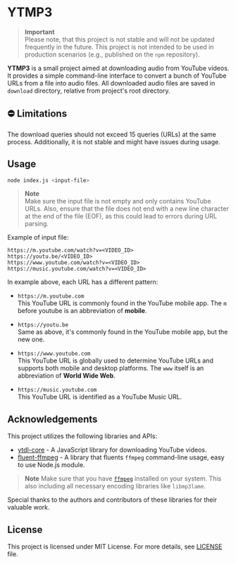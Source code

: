 # YTMP3

> **Important**  
> Please note, that this project is not stable and will not be updated frequently
> in the future. This project is not intended to be used in production scenarios
> (e.g., published on the `npm` repository).

**YTMP3** is a small project aimed at downloading audio from YouTube videos.
It provides a simple command-line interface to convert a bunch of YouTube URLs from a file into audio files.
All downloaded audio files are saved in `download` directory, relative from project's root directory.

## ⛔ Limitations

The download queries should not exceed 15 queries (URLs) at the same process. Additionally, it is not stable and might have issues during usage.

## Usage

```bash
node index.js <input-file>
```

> **Note**  
> Make sure the input file is not empty and only contains YouTube URLs.
> Also, ensure that the file does not end with a new line character at the end of the file (EOF),
> as this could lead to errors during URL parsing.

Example of input file:

```
https://m.youtube.com/watch?v=<VIDEO_ID>
https://youtu.be/<VIDEO_ID>
https://www.youtube.com/watch?v=<VIDEO_ID>
https://music.youtube.com/watch?v=<VIDEO_ID>
```

In example above, each URL has a different pattern:

- `https://m.youtube.com`  
  This YouTube URL is commonly found in the YouTube mobile app. The `m` before youtube is an abbreviation of **mobile**.

- `https://youtu.be`  
  Same as above, it's commonly found in the YouTube mobile app, but the new one.

- `https://www.youtube.com`  
  This YouTube URL is globally used to determine YouTube URLs and supports both mobile and desktop platforms. The `www` itself is an abbreviation of **World Wide Web**.

- `https://music.youtube.com`  
  This YouTube URL is identified as a YouTube Music URL.

## Acknowledgements

This project utilizes the following libraries and APIs:

- [ytdl-core] - A JavaScript library for downloading YouTube videos.
- [fluent-ffmpeg] - A library that fluents `ffmpeg` command-line usage, easy to use Node.js module.
> **Note**
> Make sure that you have [`ffmpeg`](https://ffmpeg.org) installed on your system.
> This also including all necessary encoding libraries like `libmp3lame`.

Special thanks to the authors and contributors of these libraries for their valuable work.

## License
This project is licensed under MIT License. For more details, see [LICENSE](https://github.com/mitsuki31/ytmp3-js/blob/master/LICENSE) file.


[ytdl-core]: https://www.npmjs.com/package/ytdl-core
[fluent-ffmpeg]: https://www.npmjs.com/package/fluent-ffmpeg
